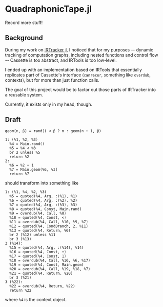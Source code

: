# QuadraphonicTape.jl
Record more stuff!

## Background

During my work on [IRTracker.jl](https://github.com/phipsgabler/IRTracker.jl), I noticed that for my purposes -- dynamic tracking of computation graphs, including nested functions and control flow -- Cassette is too abstract, and IRTools is too low-level.  

I ended up with an implementation based on IRTools that essentially replicates part of Cassette's interface (`canrecur`, something like `overdub`, contexts), but for more than just function calls.

The goal of this project would be to factor out those parts of IRTracker into a reusable system. 

Currently, it exists only in my head, though.

## Draft

```
geom(n, β) = rand() < β ? n : geom(n + 1, β)

1: (%1, %2, %3)
  %4 = Main.rand()
  %5 = %4 < %3
  br 2 unless %5
  return %2
2:
  %6 = %2 + 1
  %7 = Main.geom(%6, %3)
  return %7
```

should transform into something like

```
1: (%1, %4, %2, %3)
  %5 = quoted(%4, Arg, :(%1), %1)
  %6 = quoted(%4, Arg, :(%2), %2)
  %7 = quoted(%4, Arg, :(%3), %3)
  %8 = quoted(%4, Const, Main.rand)
  %9 = overdub(%4, Call, %8)
  %10 = quoted(%4, Const, <)
  %11 = overdub(%4, Call, %10, %9, %7) 
  %12 = quoted(%4, CondBranch, 2, %11)
  %13 = quoted(%4, Return, %6)
  br 2 (%12) unless %11
  br 3 (%13)
2 (%14):
  %15 = quoted(%4, Arg, :(%14), %14)
  %16 = quoted(%4, Const, +)
  %17 = quoted(%4, Const, 1)
  %18 = overdub(%4, Call, %16, %6, %17)
  %19 = quoted(%4, Const, Main.geom)
  %20 = overdub(%4, Call, %19, %18, %7)
  %21 = quoted(%4, Return, %20)
  br 3 (%21)
3 (%22):
  %22 = overdub(%4, Return, %22)
  return %22
```

where `%4` is the context object.
